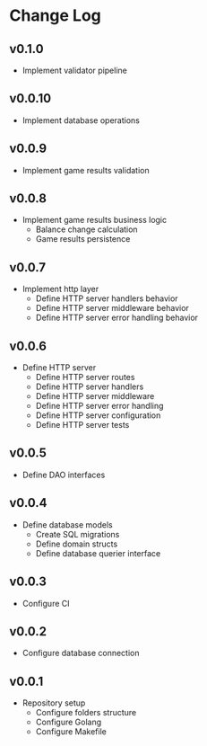 # Change Log


## v0.1.0

- Implement validator pipeline

## v0.0.10

- Implement database operations

## v0.0.9

- Implement game results validation
  

## v0.0.8

- Implement game results business logic
  - Balance change calculation
  - Game results persistence

## v0.0.7

- Implement http layer
  - Define HTTP server handlers behavior
  - Define HTTP server middleware behavior
  - Define HTTP server error handling behavior

## v0.0.6

- Define HTTP server
  - Define HTTP server routes
  - Define HTTP server handlers
  - Define HTTP server middleware
  - Define HTTP server error handling
  - Define HTTP server configuration
  - Define HTTP server tests

## v0.0.5

- Define DAO interfaces

## v0.0.4

- Define database models
  - Create SQL migrations
  - Define domain structs
  - Define database querier interface

## v0.0.3

- Configure CI

## v0.0.2

- Configure database connection
  
## v0.0.1

- Repository setup
  - Configure folders structure
  - Configure Golang
  - Configure Makefile
